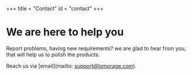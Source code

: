+++
title = "Contact"
id = "contact"
+++

# We are here to help you

Report problems, having new requirements? we are glad to hear from you, that will help us to polish the products.

Reach us via [email](mailto: support@lomorage.com).

